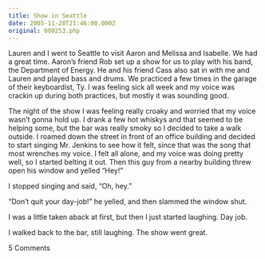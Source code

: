 ```yaml
---
title: Show in Seattle
date: 2005-11-28T21:46:00.000Z
original: 000253.php
---
```


Lauren and I went to Seattle to visit Aaron and Melissa and Isabelle. We had a great time. Aaron’s friend Rob set up a show for us to play with his band, the Department of Energy. He and his friend Cass also sat in with me and Lauren and played bass and drums. We practiced a few times in the garage of their keyboardist, Ty. I was feeling sick all week and my voice was crackin up during both practices, but mostly it was sounding good.

The night of the show I was feeling really croaky and worried that my voice wasn’t gonna hold up. I drank a few hot whiskys and that seemed to be helping some, but the bar was really smoky so I decided to take a walk outside. I roamed down the street in front of an office building and decided to start singing Mr. Jenkins to see how it felt, since that was the song that most wrenches my voice. I felt all alone, and my voice was doing pretty well, so I started belting it out. Then this guy from a nearby building threw open his window and yelled “Hey!”

I stopped singing and said, “Oh, hey.”

“Don’t quit your day-job!” he yelled, and then slammed the window shut.

I was a little taken aback at first, but then I just started laughing. Day job.

I walked back to the bar, still laughing. The show went great.

<span class="commentheader">5 Comments</span>

<!--


<div class="commentdivider">
<span class="commentauthorbox">Posted by <a href="mailto&#58;lauren&#64;balthrop&#46;com">bama</a></span>
<span class="commentdatebox">Tuesday, November 29, 2005</span>
<span class="commenttimebox"> 2:01 AM</span>
</div>
<div class="commentbody">i ain’t no holla back girl.</div>
<div class="commentdivider">
<span class="commentauthorbox">Posted by sue</span>
<span class="commentdatebox">Friday, January  6, 2006</span>
<span class="commenttimebox">11:02 AM</span>
</div>
<div class="commentbody">hey long time no talk i miss u my birthday is in 14 days!!!!!</div>
<div class="commentdivider">
<span class="commentauthorbox">Posted by <a href="http://www.pascal.com/cgi-bin/mt/mt-comments.cgi?__mode=red&id=1024">peter</a></span>
<span class="commentdatebox">Wednesday, January 18, 2006</span>
<span class="commenttimebox"> 9:13 PM</span>
</div>
<div class="commentbody">I didnt want to argu, to protest but time has come to support exotic dancing girl</div>
<div class="commentdivider">
<span class="commentauthorbox">Posted by sara</span>
<span class="commentdatebox">Wednesday, March  8, 2006</span>
<span class="commenttimebox">12:04 AM</span>
</div>
<div class="commentbody">dear pascal, i love you. well duhhhhhh</div>
<div class="commentdivider">
<span class="commentauthorbox">Posted by <a href="mailto&#58;heiff&#64;hotmail&#46;com">Ian</a></span>
<span class="commentdatebox">Monday, July 24, 2006</span>
<span class="commenttimebox">12:21 AM</span>
</div>
<div class="commentbody">-sigh- I wish I had known that you were up in Seattle. I’ve been living here since 2000.</div> -->
